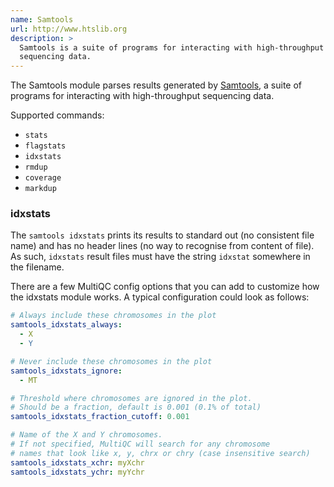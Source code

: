 ```yaml
---
name: Samtools
url: http://www.htslib.org
description: >
  Samtools is a suite of programs for interacting with high-throughput
  sequencing data.
---
```


The Samtools module parses results generated by
[Samtools](http://www.htslib.org),
a suite of programs for interacting with high-throughput
sequencing data.

Supported commands:

- `stats`
- `flagstats`
- `idxstats`
- `rmdup`
- `coverage`
- `markdup`

### idxstats

The `samtools idxstats` prints its results to standard
out (no consistent file name) and has no header lines
(no way to recognise from content of file). As such, `idxstats`
result files must have the string `idxstat` somewhere in the filename.

There are a few MultiQC config options that you can add to
customize how the idxstats module works. A typical configuration
could look as follows:

```yaml
# Always include these chromosomes in the plot
samtools_idxstats_always:
  - X
  - Y

# Never include these chromosomes in the plot
samtools_idxstats_ignore:
  - MT

# Threshold where chromosomes are ignored in the plot.
# Should be a fraction, default is 0.001 (0.1% of total)
samtools_idxstats_fraction_cutoff: 0.001

# Name of the X and Y chromosomes.
# If not specified, MultiQC will search for any chromosome
# names that look like x, y, chrx or chry (case insensitive search)
samtools_idxstats_xchr: myXchr
samtools_idxstats_ychr: myYchr
```
